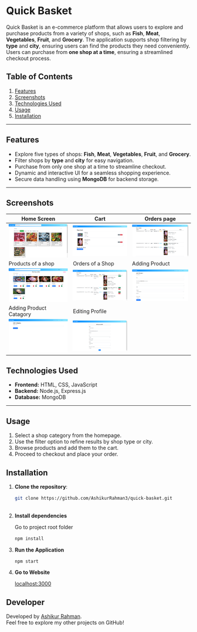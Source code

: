 # Quick Basket

Quick Basket is an e-commerce platform that allows users to explore and purchase products from a variety of shops, such as **Fish**, **Meat**, **Vegetables**, **Fruit**, and **Grocery**. The application supports shop filtering by **type** and **city**, ensuring users can find the products they need conveniently. Users can purchase from **one shop at a time**, ensuring a streamlined checkout process.

## Table of Contents

1. [Features](#features)  
2. [Screenshots](#screenshots)  
3. [Technologies Used](#technologies-used)
4. [Usage](#usage)
5. [Installation](#installation)  
 

---

## Features

- Explore five types of shops: **Fish**, **Meat**, **Vegetables**, **Fruit**, and **Grocery**.
- Filter shops by **type** and **city** for easy navigation.
- Purchase from only one shop at a time to streamline checkout.
- Dynamic and interactive UI for a seamless shopping experience.
- Secure data handling using **MongoDB** for backend storage.

---


## **Screenshots**


| Home Screen | Cart | Orders page |
|-------------|-----------------|----------------------------|
| ![Home Screen](images/available_shops.png) | ![Cart](images/cart.png) | ![Orders page](images/customers_orders.png) |
| Products of a shop | Orders of a Shop | Adding Product |
| ![Products of a shop](images/shops_products.png) | ![Orders of a Shop](images/shops_orders.png) | ![Adding Product](images/adding_product.png) |
| Adding Product Catagory | Editing Profile 
| ![Adding Product Catagory](images/adding_catagory.png) | ![Editing Profile](images/edit_profile.png) 

## Technologies Used

- **Frontend:** HTML, CSS, JavaScript  
- **Backend:** Node.js, Express.js  
- **Database:** MongoDB  

---

## Usage

1. Select a shop category from the homepage.
2. Use the filter option to refine results by shop type or city.
3. Browse products and add them to the cart.
4. Proceed to checkout and place your order.


## Installation

1. **Clone the repository**:  
   ```bash
   git clone https://github.com/AshikurRahman3/quick-basket.git



2. **Install dependencies**

    Go to project root folder
    ```bash
    npm install

3. **Run the Application**
    ```bash
    npm start

4. **Go to Website**

    [localhost:3000](http://localhost:3000)


## **Developer**

Developed by [Ashikur Rahman](https://github.com/AshikurRahman3).  
Feel free to explore my other projects on GitHub!

